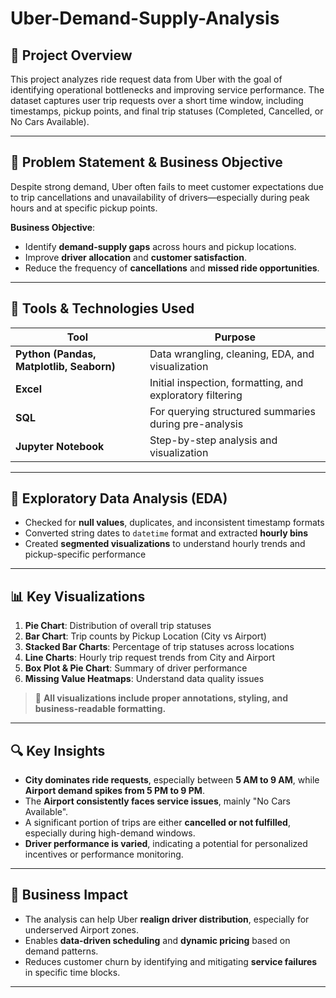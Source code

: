 # Uber-Demand-Supply-Analysis

## 📌 Project Overview

This project analyzes ride request data from Uber with the goal of identifying operational bottlenecks and improving service performance. The dataset captures user trip requests over a short time window, including timestamps, pickup points, and final trip statuses (Completed, Cancelled, or No Cars Available).

---

## 🎯 Problem Statement & Business Objective

Despite strong demand, Uber often fails to meet customer expectations due to trip cancellations and unavailability of drivers—especially during peak hours and at specific pickup points.

**Business Objective**:
- Identify **demand-supply gaps** across hours and pickup locations.
- Improve **driver allocation** and **customer satisfaction**.
- Reduce the frequency of **cancellations** and **missed ride opportunities**.

---

## 🧰 Tools & Technologies Used

| Tool | Purpose |
|------|---------|
| **Python (Pandas, Matplotlib, Seaborn)** | Data wrangling, cleaning, EDA, and visualization |
| **Excel** | Initial inspection, formatting, and exploratory filtering |
| **SQL** | For querying structured summaries during pre-analysis |
| **Jupyter Notebook** | Step-by-step analysis and visualization |

---

## 🧪 Exploratory Data Analysis (EDA)

- Checked for **null values**, duplicates, and inconsistent timestamp formats
- Converted string dates to `datetime` format and extracted **hourly bins**
- Created **segmented visualizations** to understand hourly trends and pickup-specific performance

---

## 📊 Key Visualizations

1. **Pie Chart**: Distribution of overall trip statuses  
2. **Bar Chart**: Trip counts by Pickup Location (City vs Airport)  
3. **Stacked Bar Charts**: Percentage of trip statuses across locations  
4. **Line Charts**: Hourly trip request trends from City and Airport  
5. **Box Plot & Pie Chart**: Summary of driver performance  
6. **Missing Value Heatmaps**: Understand data quality issues  

> 📌 **All visualizations include proper annotations, styling, and business-readable formatting.**

---

## 🔍 Key Insights

- **City dominates ride requests**, especially between **5 AM to 9 AM**, while **Airport demand spikes from 5 PM to 9 PM**.
- The **Airport consistently faces service issues**, mainly "No Cars Available".
- A significant portion of trips are either **cancelled or not fulfilled**, especially during high-demand windows.
- **Driver performance is varied**, indicating a potential for personalized incentives or performance monitoring.

---

## 💼 Business Impact

- The analysis can help Uber **realign driver distribution**, especially for underserved Airport zones.
- Enables **data-driven scheduling** and **dynamic pricing** based on demand patterns.
- Reduces customer churn by identifying and mitigating **service failures** in specific time blocks.

---
